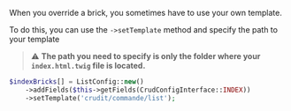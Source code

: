 When you override a brick, you sometimes have to use your own template.

To do this, you can use the `->setTemplate` method and specify the path to your template
> :warning: **The path you need to specify is only the folder where your `index.html.twig` file is located.**

```php
$indexBricks[] = ListConfig::new()
    ->addFields($this->getFields(CrudConfigInterface::INDEX))
    ->setTemplate('crudit/commande/list');
```
